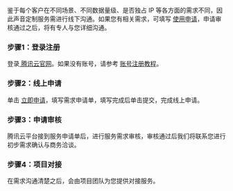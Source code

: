 鉴于每个客户在不同场景、不同数据量级、是否独占 IP 等各方面的需求不同，因此声音定制服务需进行线下沟通。如果您有相关需求，可填写 [使用申请](https://cloud.tencent.com/apply/p/820iav65to5)，申请审核通过之后，将有专人与您详细沟通。

### 步骤1：登录注册
登录[ 腾讯云官网](https://cloud.tencent.com/)。如果没有账号，请参考 [账号注册教程](https://www.qcloud.com/document/product/378/8415)。

### 步骤2：线上申请
单击 [立即申请](https://cloud.tencent.com/apply/p/820iav65to5)，填写需求申请单，填写完成后单击提交，完成线上申请。

### 步骤3：申请审核
腾讯云平台接到服务申请单后，进行服务需求审核，审核通过后我们将联系您进行初步需求确认与商务洽谈。

### 步骤4：项目对接
在需求沟通清楚之后，会由项目团队为您提供对接服务。
